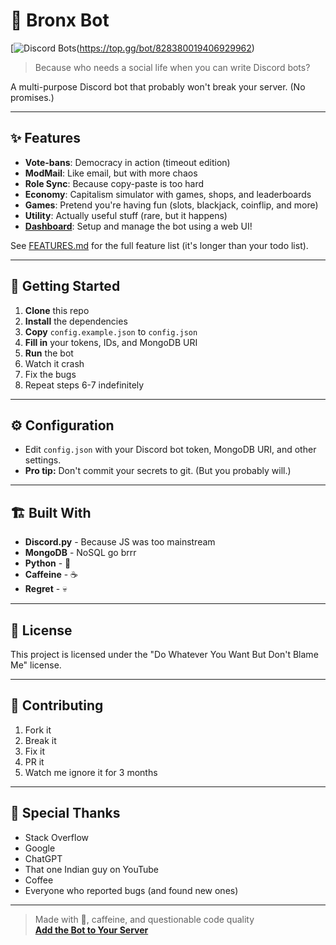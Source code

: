 # 🤖 Bronx Bot


[![Discord Bots](https://top.gg/api/widget/828380019406929962.svg)(https://top.gg/bot/828380019406929962)
> Because who needs a social life when you can write Discord bots?

A multi-purpose Discord bot that probably won't break your server. (No promises.)

---

## ✨ Features

- **Vote-bans**: Democracy in action (timeout edition)
- **ModMail**: Like email, but with more chaos
- **Role Sync**: Because copy-paste is too hard
- **Economy**: Capitalism simulator with games, shops, and leaderboards
- **Games**: Pretend you're having fun (slots, blackjack, coinflip, and more)
- **Utility**: Actually useful stuff (rare, but it happens)
- [**Dashboard**](https://bronxbot.onrender.com/): Setup and manage the bot using a web UI!

See [FEATURES.md](FEATURES.md) for the full feature list (it's longer than your todo list).

---

## 🚀 Getting Started

1. **Clone** this repo
2. **Install** the dependencies
3. **Copy** `config.example.json` to `config.json`
4. **Fill in** your tokens, IDs, and MongoDB URI
5. **Run** the bot
6. Watch it crash
7. Fix the bugs
8. Repeat steps 6-7 indefinitely

---

## ⚙️ Configuration

- Edit `config.json` with your Discord bot token, MongoDB URI, and other settings.
- **Pro tip:** Don't commit your secrets to git. (But you probably will.)

---

## 🏗️ Built With

- **Discord.py** - Because JS was too mainstream
- **MongoDB** - NoSQL go brrr
- **Python** - 🐍
- **Caffeine** - ☕
- **Regret** - 💀

---

## 📝 License

This project is licensed under the "Do Whatever You Want But Don't Blame Me" license.

---

## 🤝 Contributing

1. Fork it
2. Break it
3. Fix it
4. PR it
5. Watch me ignore it for 3 months

---

## 💖 Special Thanks

- Stack Overflow
- Google
- ChatGPT
- That one Indian guy on YouTube
- Coffee
- Everyone who reported bugs (and found new ones)

---

> Made with 💖, caffeine, and questionable code quality  
> [**Add the Bot to Your Server**](https://bronxbot.onrender.com/invite)
